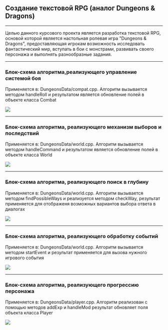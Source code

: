 <h2>Создание текстовой RPG (аналог Dungeons & Dragons)</h2>
<hr />
<p>Целью данного курсового проекта является разработка текстовой RPG,
основой которой является настольная ролевая игра "Dungeons & Dragons",
предоставляющая игрокам возможность исследовать фантастический мир,
вступать в бои с монстрами, развивать своего персонажа и выполнять
разнообразные задания. </p>
<hr />
<h3>Блок-схема алгоритма,реализующего управление системой боя</h3>
<p>Применяется в: DungeonsData/compat.cpp. Алгоритм вызывается методом handleRoll и результатом является обновление полей в объекте класса Combat</p>
<img src="./schemes/1.png">
<hr />
<h3>Блок-схема алгоритма, реализующего механизм выборов и последствий</h3>
<p>Применяется в: DungeonsData/world.cpp. Алгоритм вызывается методом handleCommand и результатом является обновление полей в объекте класса World</p>
<img src="./schemes/2.png">
<hr />
<h3>Блок-схема алгоритма, реализующего поиск в глубину</h3>
<p>Применяется в: DungeonsData/world.cpp. Алгоритм вызывается методом findPossibleWays и реализуется методом checkWay, результат применяется для отображеня возможных вариантов выбора ответа в диалогах</p>
<img src="./schemes/3.png">
<hr />
<h3>Блок-схема алгоритма, реализующего обработку событий</h3>
<p>Применяется в: DungeonsData/world.cpp. Алгоритм вызывается методом startEvent и результат применяется для вызова нужного игрового события</p>
<img src="./schemes/4.png">
<hr />
<h3>Блок-схема алгоритма, реализующего прогрессию персонажа</h3>
<p>Применяется в: DungeonsData/player.cpp. Алгоритм реализован с помощью методов addExp и handleMod результат обновляет поля объекта класса Player</p>
<img src="./schemes/5.png">
